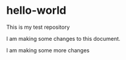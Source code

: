 # hello-world
This is my test repository

I am making some changes to this document.

I am making some more changes